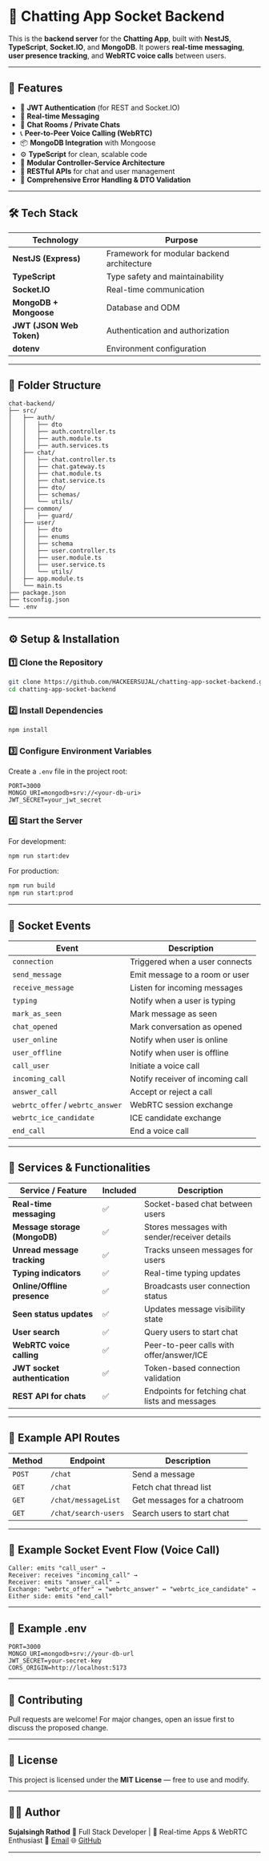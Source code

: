 # 💬 Chatting App Socket Backend

This is the **backend server** for the **Chatting App**, built with **NestJS**, **TypeScript**, **Socket.IO**, and **MongoDB**.
It powers **real-time messaging**, **user presence tracking**, and **WebRTC voice calls** between users.

---

## 🚀 Features

- 🔐 **JWT Authentication** (for REST and Socket.IO)
- 💬 **Real-time Messaging**
- 👥 **Chat Rooms / Private Chats**
- 📞 **Peer-to-Peer Voice Calling (WebRTC)**
- 📦 **MongoDB Integration** with Mongoose
- ⚙️ **TypeScript** for clean, scalable code
- 📁 **Modular Controller-Service Architecture**
- 🔄 **RESTful APIs** for chat and user management
- 🧾 **Comprehensive Error Handling & DTO Validation**

---

## 🛠️ Tech Stack

| Technology | Purpose |
|-------------|----------|
| **NestJS (Express)** | Framework for modular backend architecture |
| **TypeScript** | Type safety and maintainability |
| **Socket.IO** | Real-time communication |
| **MongoDB + Mongoose** | Database and ODM |
| **JWT (JSON Web Token)** | Authentication and authorization |
| **dotenv** | Environment configuration |

---

## 📂 Folder Structure

```
chat-backend/
├── src/
│   ├── auth/
│   │   ├── dto
│   │   ├── auth.controller.ts
│   │   ├── auth.module.ts
│   │   ├── auth.services.ts
│   ├── chat/
│   │   ├── chat.controller.ts
│   │   ├── chat.gateway.ts
│   │   ├── chat.module.ts
│   │   ├── chat.service.ts
│   │   ├── dto/
│   │   ├── schemas/
│   │   └── utils/
│   ├── common/
│   │   ├── guard/
│   ├── user/
│   │   ├── dto
│   │   ├── enums
│   │   ├── schema
│   │   ├── user.controller.ts
│   │   ├── user.module.ts
│   │   ├── user.service.ts
│   │   └── utils/
│   ├── app.module.ts
│   └── main.ts
├── package.json
├── tsconfig.json
└── .env
```

---

## ⚙️ Setup & Installation

### 1️⃣ Clone the Repository

```bash
git clone https://github.com/HACKEERSUJAL/chatting-app-socket-backend.git
cd chatting-app-socket-backend
```

### 2️⃣ Install Dependencies

```bash
npm install
```

### 3️⃣ Configure Environment Variables

Create a `.env` file in the project root:

```env
PORT=3000
MONGO_URI=mongodb+srv://<your-db-uri>
JWT_SECRET=your_jwt_secret
```

### 4️⃣ Start the Server

For development:
```bash
npm run start:dev
```

For production:
```bash
npm run build
npm run start:prod
```

---

## 🔌 Socket Events

| Event | Description |
|--------|--------------|
| `connection` | Triggered when a user connects |
| `send_message` | Emit message to a room or user |
| `receive_message` | Listen for incoming messages |
| `typing` | Notify when a user is typing |
| `mark_as_seen` | Mark message as seen |
| `chat_opened` | Mark conversation as opened |
| `user_online` | Notify when user is online |
| `user_offline` | Notify when user is offline |
| `call_user` | Initiate a voice call |
| `incoming_call` | Notify receiver of incoming call |
| `answer_call` | Accept or reject a call |
| `webrtc_offer` / `webrtc_answer` | WebRTC session exchange |
| `webrtc_ice_candidate` | ICE candidate exchange |
| `end_call` | End a voice call |

---

## 🧩 Services & Functionalities

| Service / Feature | Included | Description |
|--------------------|-----------|-------------|
| **Real-time messaging** | ✅ | Socket-based chat between users |
| **Message storage (MongoDB)** | ✅ | Stores messages with sender/receiver details |
| **Unread message tracking** | ✅ | Tracks unseen messages for users |
| **Typing indicators** | ✅ | Real-time typing updates |
| **Online/Offline presence** | ✅ | Broadcasts user connection status |
| **Seen status updates** | ✅ | Updates message visibility state |
| **User search** | ✅ | Query users to start chat |
| **WebRTC voice calling** | ✅ | Peer-to-peer calls with offer/answer/ICE |
| **JWT socket authentication** | ✅ | Token-based connection validation |
| **REST API for chats** | ✅ | Endpoints for fetching chat lists and messages |

---

## 🧠 Example API Routes

| Method | Endpoint | Description |
|---------|-----------|-------------|
| `POST` | `/chat` | Send a message |
| `GET` | `/chat` | Fetch chat thread list |
| `GET` | `/chat/messageList` | Get messages for a chatroom |
| `GET` | `/chat/search-users` | Search users to start chat |

---

## 🧪 Example Socket Event Flow (Voice Call)

```plaintext
Caller: emits "call_user" →
Receiver: receives "incoming_call" →
Receiver: emits "answer_call" →
Exchange: "webrtc_offer" ↔ "webrtc_answer" ↔ "webrtc_ice_candidate" →
Either side: emits "end_call"
```

---

## 🧾 Example .env

```env
PORT=3000
MONGO_URI=mongodb+srv://your-db-url
JWT_SECRET=your-secret-key
CORS_ORIGIN=http://localhost:5173
```

---

## 🤝 Contributing

Pull requests are welcome!
For major changes, open an issue first to discuss the proposed change.

---

## 🧾 License

This project is licensed under the **MIT License** — free to use and modify.

---

## 👨‍💻 Author

**Sujalsingh Rathod**
🚀 Full Stack Developer | 💬 Real-time Apps & WebRTC Enthusiast
📧 [Email](mailto:your-email@example.com)
🌐 [GitHub](https://github.com/HACKEERSUJAL)

---
